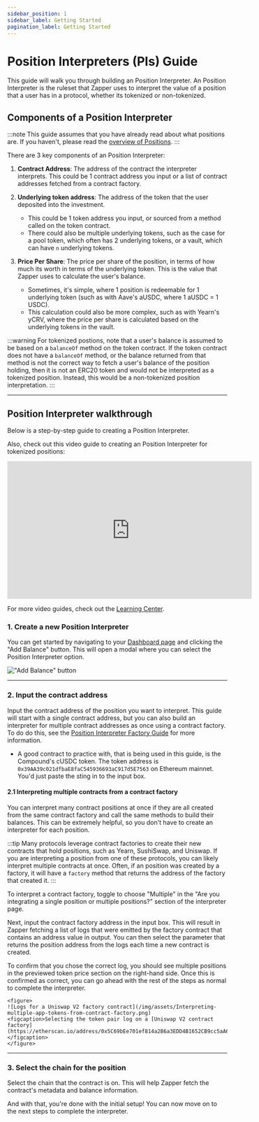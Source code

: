 ```yaml
---
sidebar_position: 1
sidebar_label: Getting Started
pagination_label: Getting Started
---
```

# Position Interpreters (PIs) Guide

This guide will walk you through building an Position Interpreter. An Position Interpreter is the ruleset that Zapper uses to interpret the value of a position that a user has in a protocol, whether its tokenized or non-tokenized.

## Components of a Position Interpreter

:::note
This guide assumes that you have already read about what positions are. If you haven't, please read the [overview of Positions](../overview.md).
:::

There are 3 key components of an Position Interpreter:

1. **Contract Address**: The address of the contract the interpreter interprets. This could be 1 contract address you input or a list of contract addresses fetched from a contract factory.
2. **Underlying token address**: The address of the token that the user deposited into the investment.
    - This could be 1 token address you input, or sourced from a method called on the token contract.
    - There could also be multiple underlying tokens, such as the case for a pool token, which often has 2 underlying tokens, or a vault, which can have `n` underlying tokens.
3. **Price Per Share**: The price per share of the position, in terms of how much its worth in terms of the underlying token. This is the value that Zapper uses to calculate the user's balance.

    - Sometimes, it's simple, where 1 position is redeemable for 1 underlying token (such as with Aave's aUSDC, where 1 aUSDC = 1 USDC).
    - This calculation could also be more complex, such as with Yearn's yCRV, where the price per share is calculated based on the underlying tokens in the vault.

:::warning
For tokenized postions, note that a user's balance is assumed to be based on a `balanceOf` method on the token contract. If the token contract does not have a `balanceOf` method, or the balance returned from that method is not the correct way to fetch a user's balance of the position holding, then it is not an ERC20 token and would not be interpreted as a tokenized position. Instead, this would be a non-tokenized position interpretation.
:::

---

## Position Interpreter walkthrough

Below is a step-by-step guide to creating a Position Interpreter.

Also, check out this video guide to creating an Position Interpreter for tokenized positions:

<iframe
  width="560"
  height="315"
  src="https://www.youtube.com/embed/8c_tn36bYG8?si=oC1R207ezlvOb8Pv"
  title="Position Interpreation - tokenized positions"
  frameborder="0"
  allow="accelerometer; autoplay; clipboard-write; encrypted-media; gyroscope; picture-in-picture; web-share"
  referrerpolicy="strict-origin-when-cross-origin"
  allowfullscreen
></iframe>

For more video guides, check out the [Learning Center](../../learning-center.md).

### 1. Create a new Position Interpreter

You can get started by navigating to your [Dashboard page](https://www.zapper.xyz/dashboard) and clicking the "Add Balance" button. This will open a modal where you can select the Position Interpreter option.

!["Add Balance" button](/img/assets/Create-new-ATI.png)

---

### 2. Input the contract address

Input the contract address of the position you want to interpret. This guide will start with a single contract address, but you can also build an interpreter for multiple contract addresses as once using a contract factory. To do do this, see the [Position Interpreter Factory Guide](getting-started.md) for more information.

- A good contract to practice with, that is being used in this guide, is the Compound's cUSDC token. The token address is `0x39AA39c021dfbaE8faC545936693aC917d5E7563` on Ethereum mainnet. You'd just paste the sting in to the input box.

#### 2.1 Interpreting multiple contracts from a contract factory

You can interpret many contract positions at once if they are all created from the same contract factory and call the same methods to build their balances. This can be extremely helpful, so you don't have to create an interpreter for each position.

:::tip
Many protocols leverage contract factories to create their new contracts that hold positions, such as Yearn, SushiSwap, and Uniswap. If you are interpreting a position from one of these protocols, you can likely interpret multiple contracts at once. Often, if an position was created by a factory, it will have a `factory` method that returns the address of the factory that created it.
:::

To interpret a contract factory, toggle to choose "Multiple" in the "Are you integrating a single position or multiple positions?" section of the interpreter page.

Next, input the contract factory address in the input box. This will result in Zapper fetching a list of logs that were emitted by the factory contract that contains an address value in output. You can then select the parameter that returns the position address from the logs each time a new contract is created.

To confirm that you chose the correct log, you should see multiple positions in the previewed token price section on the right-hand side. Once this is confirmed as correct, you can go ahead with the rest of the steps as normal to complete the interpreter.

    <figure>
    ![Logs for a Uniswap V2 factory contract](/img/assets/Interpreting-multiple-app-tokens-from-contract-factory.png)
    <figcaption>Selecting the token pair log on a [Uniswap V2 contract factory](https://etherscan.io/address/0x5C69bEe701ef814a2B6a3EDD4B1652CB9cc5aA6f).</figcaption>
    </figure>

---

### 3. Select the chain for the position

Select the chain that the contract is on. This will help Zapper fetch the contract's metadata and balance information.

And with that, you're done with the initial setup! You can now move on to the next steps to complete the interpreter.
